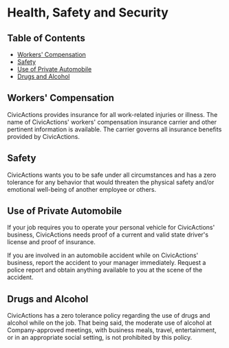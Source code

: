 # Health, Safety and Security

## <a name="toc"></a>Table of Contents

* [Workers' Compensation](#workers-comp)
* [Safety](#safety)
* [Use of Private Automobile](#private-automobile)
* [Drugs and Alcohol](#drugs-alcohol)

## <a name="workers-comp"></a>Workers' Compensation

CivicActions provides insurance for all work-related injuries or illness. The name of CivicActions' workers' compensation insurance carrier and other pertinent information is available. The carrier governs all insurance benefits provided by CivicActions.

## <a name="safety"></a>Safety

CivicActions wants you to be safe under all circumstances and has a zero tolerance for any behavior that would threaten the physical safety and/or emotional well-being of another employee or others.

## <a name="private-automobile"></a>Use of Private Automobile

If your job requires you to operate your personal vehicle for CivicActions' business, CivicActions needs proof of a current and valid state driver's license and proof of insurance.

If you are involved in an automobile accident while on CivicActions' business, report the accident to your manager immediately. Request a police report and obtain anything available to you at the scene of the accident.

## <a name="drugs-alcohol"></a>Drugs and Alcohol

CivicActions has a zero tolerance policy regarding the use of drugs and alcohol while on the job. That being said, the moderate use of alcohol at Company-approved meetings, with business meals, travel, entertainment, or in an appropriate social setting, is not prohibited by this policy.
